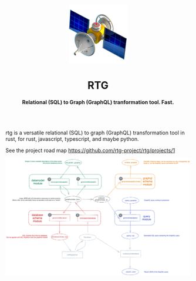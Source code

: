 <p align="center">
  <a href="https://github.com/rtg-project/rtg/">
    <img alt="babel" src="https://github.com/rtg-project/rtg/raw/main/website/public/img/logo.png" width="160">
  </a>
</p>

<h1 align="center">
  RTG
</h1>

<h4 align="center">
  Relational (SQL) to Graph (GraphQL) tranformation tool. Fast.
</h4>

<br/>

<br/>

rtg is a versatile relational (SQL) to graph (GraphQL) transformation tool in rust, for rust, javascript, typescript, and maybe python.

See the project road map https://github.com/rtg-project/rtg/projects/1

![Overview](./overview.png)
